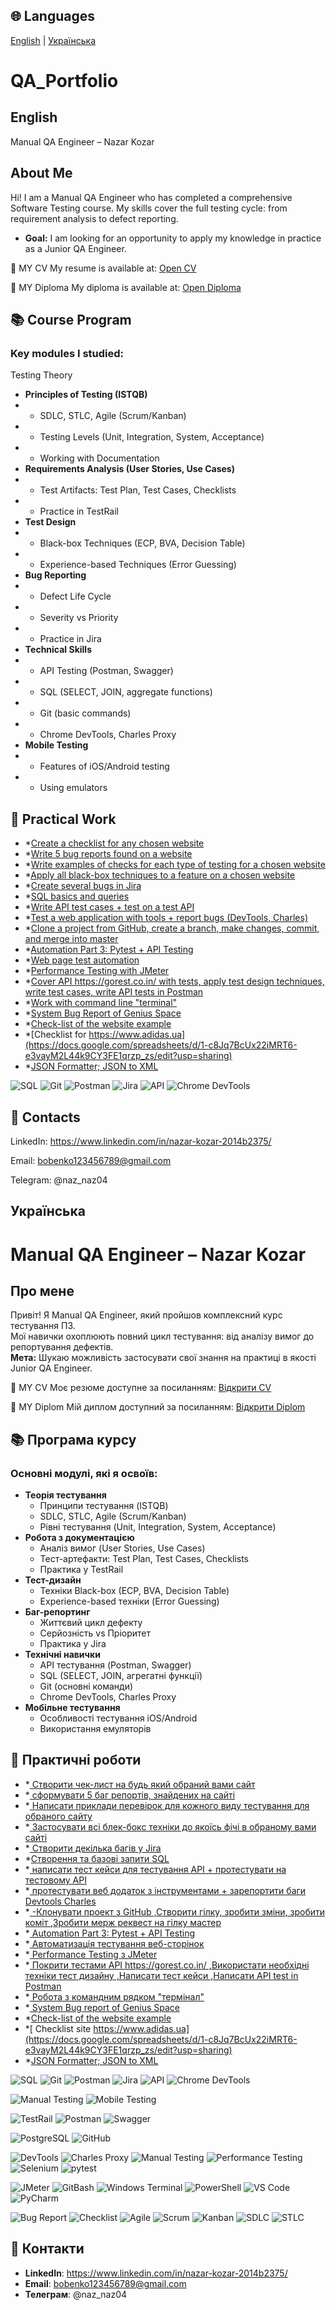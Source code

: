 ## 🌐 Languages
[English](#english) | [Українська](#українська)

# QA_Portfolio


## English

Manual QA Engineer – Nazar Kozar
## About Me
Hi! I am a Manual QA Engineer who has completed a comprehensive Software Testing course.
My skills cover the full testing cycle: from requirement analysis to defect reporting.
- **Goal:** I am looking for an opportunity to apply my knowledge in practice as a Junior QA Engineer.

📄 MY CV
My resume is available at: [Open CV](https://docs.google.com/document/d/1fH4OIndZ9ucDGzdAcgO0wF_6rlyLqiM5K35Sf7IUk0I/edit?usp=sharing) 

📄 MY Diploma
My diploma is available at: [Open Diploma](https://docs.google.com/document/d/1VAXE1D4EafhcQqgv3UPqJgRWmTqJ-PnJ35vdICCK0nc/edit?usp=sharing)

## 📚 Course Program
### Key modules I studied:
Testing Theory

- **Principles of Testing (ISTQB)**
 - * SDLC, STLC, Agile (Scrum/Kanban)
 - * Testing Levels (Unit, Integration, System, Acceptance)
 - * Working with Documentation
- **Requirements Analysis (User Stories, Use Cases)**
 - * Test Artifacts: Test Plan, Test Cases, Checklists
 - * Practice in TestRail
- **Test Design**
 - * Black-box Techniques (ECP, BVA, Decision Table)
 - * Experience-based Techniques (Error Guessing)
- **Bug Reporting**
 - * Defect Life Cycle
 - * Severity vs Priority
 - * Practice in Jira
- **Technical Skills**
 - * API Testing (Postman, Swagger)
 - * SQL (SELECT, JOIN, aggregate functions)
 - * Git (basic commands)
 - * Chrome DevTools, Charles Proxy
- **Mobile Testing**
 - * Features of iOS/Android testing
 - * Using emulators

## 📝 Practical Work
- *[Create a checklist for any chosen website](https://docs.google.com/spreadsheets/d/1zVfdFhl3OmB_d0PZnol8p9jYu-zbMFBW4PRjPz3ZBrA/edit?usp=sharing)
- *[Write 5 bug reports found on a website](https://docs.google.com/spreadsheets/d/14YTW_lHVJ-xPFAMNhsTyc6MXggGJVuxO58kII8IuLbA/edit?usp=sharing)
- *[Write examples of checks for each type of testing for a chosen website](https://docs.google.com/document/d/1CXrJ7u6I1AcxUf4U9tg96pG-l--06OzkTAlk43HfZwI/edit?usp=sharing)
- *[Apply all black-box techniques to a feature on a chosen website](https://docs.google.com/document/d/1fkRWD7xNCnFNR4UbROShG8uHxeLgemuVhkWYQP-TR5Q/edit?usp=sharing)
- *[Create several bugs in Jira](https://docs.google.com/document/d/1dC-9JREDZ5I7YXKFYlxIwpZIB0A5qS3VRi7uHUdUh3M/edit?usp=sharing)
- *[SQL basics and queries](https://docs.google.com/document/d/1HNnJO-nV-ZRfFZQTBQWjqaI403gj_-4_Lwpk2MXwXXY/edit?usp=sharing)
- *[Write API test cases + test on a test API](https://docs.google.com/document/d/1rsRfYm4Q7EuPX3NHsQ980dZp2N-5QKadXLfmo-1rJhU/edit?usp=sharing)
- *[Test a web application with tools + report bugs (DevTools, Charles)](https://docs.google.com/document/d/1Q9MZXp6HeHpXpas3_aHOonwrkSdKJb7jVomOaYG9cnQ/edit?usp=sharing)
- *[Clone a project from GitHub, create a branch, make changes, commit, and merge into master](https://docs.google.com/document/d/1-UpiOno_AatQXJq7TMbscr8xgWEnrROUUdIMcc_IexQ/edit?usp=sharing)
- *[Automation Part 3: Pytest + API Testing](https://docs.google.com/document/d/1yp2bSRQZThtJtmDrr8bPA3TfrAnecfaxJoCVzi0Gl1s/edit?usp=sharing)
- *[Web page test automation](https://docs.google.com/document/d/1cFnQwnpJb_FnUxWnZJBDDqCBnmKjSmqKJYw13wWS_Nw/edit?usp=sharing)
- *[Performance Testing with JMeter](https://docs.google.com/document/d/1AlJ6QVqypCPt3zFEWLFy_WaTZ5Gc-mspfGk6uUA3oD0/edit?usp=sharing)
- *[Cover API https://gorest.co.in/ with tests, apply test design techniques, write test cases, write API tests in Postman](https://docs.google.com/document/d/1sw9wNisyRFEMxmeyb45xvbqzXquIivPXjhfSrkIuhIU/edit?usp=sharing)
- *[Work with command line "terminal"](https://docs.google.com/document/d/1cMB_FzTM8NJN9gMzswz6C853VatABe6YjA671qZkTTI/edit?usp=sharing)
- *[System Bug Report of Genius Space](https://docs.google.com/document/d/1iZpOunVgZX6DIjUvfYaofUDwNMCD45u6DjYqGzmC7ao/edit?usp=sharing)
- *[Check-list of the website example](https://docs.google.com/document/d/1sHRPs01wbmVcx6iJ2L6lSl1zfs15ODITRbBTE8pVPGo/edit?usp=sharing)
- *[Checklist for https://www.adidas.ua](https://docs.google.com/spreadsheets/d/1-c8Jq7BcUx22iMRT6-e3vayM2L44k9CY3FE1qrzp_zs/edit?usp=sharing)
- *[JSON Formatter; JSON to XML](https://docs.google.com/document/d/1N8YZF2uHmiSoHmku88_CeZ5Cfjf3VaWULzwZfYKpOQ0/edit?usp=sharing)


![SQL](https://img.shields.io/badge/SQL-4479A1?style=for-the-badge&logo=postgresql&logoColor=white)
![Git](https://img.shields.io/badge/GIT-F05032?style=for-the-badge&logo=git&logoColor=white)
![Postman](https://img.shields.io/badge/Postman-FF6C37?style=for-the-badge&logo=postman&logoColor=white)
![Jira](https://img.shields.io/badge/Jira-0052CC?style=for-the-badge&logo=jira&logoColor=white)
![API](https://img.shields.io/badge/API-FF6C37?style=for-the-badge&logo=swagger&logoColor=white)
![Chrome DevTools](https://img.shields.io/badge/Chrome_DevTools-4285F4?style=for-the-badge&logo=google-chrome&logoColor=white)



## 📌 Contacts
LinkedIn: https://www.linkedin.com/in/nazar-kozar-2014b2375/

Email: bobenko123456789@gmail.com

Telegram: @naz_naz04








## Українська

# Manual QA Engineer – Nazar Kozar

## Про мене
Привіт! Я Manual QA Engineer, який пройшов комплексний курс тестування ПЗ.  
Мої навички охоплюють повний цикл тестування: від аналізу вимог до репортування дефектів.  
**Мета:** Шукаю можливість застосувати свої знання на практиці в якості Junior QA Engineer.

📄 MY CV
Моє резюме доступне за посиланням: [Відкрити CV](https://docs.google.com/document/d/1fH4OIndZ9ucDGzdAcgO0wF_6rlyLqiM5K35Sf7IUk0I/edit?usp=sharing) 
 
📄 MY Diplom Мій диплом доступний за посиланням: [Відкрити Diplom](https://docs.google.com/document/d/1VAXE1D4EafhcQqgv3UPqJgRWmTqJ-PnJ35vdICCK0nc/edit?usp=sharing)

## 📚 Програма курсу
### Основні модулі, які я освоїв:
- **Теорія тестування**
  - Принципи тестування (ISTQB)
  - SDLC, STLC, Agile (Scrum/Kanban)
  - Рівні тестування (Unit, Integration, System, Acceptance)
- **Робота з документацією**
  - Аналіз вимог (User Stories, Use Cases)
  - Тест-артефакти: Test Plan, Test Cases, Checklists
  - Практика у TestRail
- **Тест-дизайн**
  - Техніки Black-box (ECP, BVA, Decision Table)
  - Experience-based техніки (Error Guessing)
- **Баг-репортинг**
  - Життєвий цикл дефекту
  - Серйозність vs Пріоритет
  - Практика у Jira
- **Технічні навички**
  - API тестування (Postman, Swagger)
  - SQL (SELECT, JOIN, агрегатні функції)
  - Git (основні команди)
  - Chrome DevTools, Charles Proxy
- **Мобільне тестування**
  - Особливості тестування iOS/Android
  - Використання емуляторів
 
## 📝 Практичні роботи 
- *[ Створити чек-лист на будь який обраний вами сайт](https://docs.google.com/spreadsheets/d/1nwb-snFBUdJWye21h-Pvxv9Z3xfDWMZZhO1LM8vL1AM/edit?usp=sharing)
- *[ сформувати 5 баг репортів, знайдених на сайті](https://docs.google.com/spreadsheets/d/139fJ1XUNU5FE3lneYSF4oEnlT8NzgRrwQjulIUmsMg8/edit?usp=sharing)
- *[ Написати приклади перевірок для кожного виду тестування для обраного сайту](https://docs.google.com/document/d/1CXrJ7u6I1AcxUf4U9tg96pG-l--06OzkTAlk43HfZwI/edit?usp=sharing)
- *[ Застосувати всі блек-бокс техніки до якоїсь фічі в обраному вами сайті](https://docs.google.com/document/d/1fkRWD7xNCnFNR4UbROShG8uHxeLgemuVhkWYQP-TR5Q/edit?usp=sharing)
- *[ Створити декілька багів у Jira](https://docs.google.com/document/d/1dC-9JREDZ5I7YXKFYlxIwpZIB0A5qS3VRi7uHUdUh3M/edit?usp=sharing)
- *[Створення та базові запити SQL](https://docs.google.com/document/d/1HNnJO-nV-ZRfFZQTBQWjqaI403gj_-4_Lwpk2MXwXXY/edit?usp=sharing)
- *[ написати тест кейси для тестування API + протестувати на тестовому API](https://docs.google.com/document/d/1rsRfYm4Q7EuPX3NHsQ980dZp2N-5QKadXLfmo-1rJhU/edit?usp=sharing)
- *[ протестувати веб додаток з інструментами + зарепортити баги Devtools Charles](https://docs.google.com/document/d/1Q9MZXp6HeHpXpas3_aHOonwrkSdKJb7jVomOaYG9cnQ/edit?usp=sharing)
- *[ -Клонувати проект з GitHub ,Cтворити гілку, зробити зміни, зробити коміт ,Зробити мерж реквест на гілку мастер](https://docs.google.com/document/d/1-UpiOno_AatQXJq7TMbscr8xgWEnrROUUdIMcc_IexQ/edit?usp=sharing)
- *[ Automation Part 3: Pytest + API Testing](https://docs.google.com/document/d/1yp2bSRQZThtJtmDrr8bPA3TfrAnecfaxJoCVzi0Gl1s/edit?usp=sharing)
- *[ Автоматизація тестування веб-сторінок](https://docs.google.com/document/d/1cFnQwnpJb_FnUxWnZJBDDqCBnmKjSmqKJYw13wWS_Nw/edit?usp=sharing)
- *[ Performance Testing з JMeter](https://docs.google.com/document/d/1AlJ6QVqypCPt3zFEWLFy_WaTZ5Gc-mspfGk6uUA3oD0/edit?usp=sharing)
- *[ Покрити тестами API https://gorest.co.in/ ,Використати необхідні техніки тест дизайну ,Написати тест кейси ,Написати API test in Postman](https://docs.google.com/document/d/1sw9wNisyRFEMxmeyb45xvbqzXquIivPXjhfSrkIuhIU/edit?usp=sharing)
- *[ Робота з командним рядком "термінал"](https://docs.google.com/document/d/1cMB_FzTM8NJN9gMzswz6C853VatABe6YjA671qZkTTI/edit?usp=sharing)   
- *[ System Bug report of Genius Space](https://docs.google.com/document/d/1iZpOunVgZX6DIjUvfYaofUDwNMCD45u6DjYqGzmC7ao/edit?usp=sharing)
- *[Check-list of the website example](https://docs.google.com/document/d/1sHRPs01wbmVcx6iJ2L6lSl1zfs15ODITRbBTE8pVPGo/edit?usp=sharing)
- *[ Checklist site https://www.adidas.ua](https://docs.google.com/spreadsheets/d/1-c8Jq7BcUx22iMRT6-e3vayM2L44k9CY3FE1qrzp_zs/edit?usp=sharing)
- *[JSON Formatter; JSON to XML](https://docs.google.com/document/d/1N8YZF2uHmiSoHmku88_CeZ5Cfjf3VaWULzwZfYKpOQ0/edit?usp=sharing)



![SQL](https://img.shields.io/badge/SQL-4479A1?style=for-the-badge&logo=postgresql&logoColor=white)
![Git](https://img.shields.io/badge/GIT-F05032?style=for-the-badge&logo=git&logoColor=white)
![Postman](https://img.shields.io/badge/Postman-FF6C37?style=for-the-badge&logo=postman&logoColor=white)
![Jira](https://img.shields.io/badge/Jira-0052CC?style=for-the-badge&logo=jira&logoColor=white)
![API](https://img.shields.io/badge/API-FF6C37?style=for-the-badge&logo=swagger&logoColor=white)
![Chrome DevTools](https://img.shields.io/badge/Chrome_DevTools-4285F4?style=for-the-badge&logo=google-chrome&logoColor=white)

![Manual Testing](https://img.shields.io/badge/-Manual%20Testing-FF6C37?style=flat&logo=testrail&logoColor=white)
![Mobile Testing](https://img.shields.io/badge/-Mobile%20Testing-3DDC84?style=flat&logo=android&logoColor=white)

![TestRail](https://img.shields.io/badge/-TestRail-65C179?style=flat&logo=&logoColor=white)
![Postman](https://img.shields.io/badge/-Postman-FF6C37?style=flat&logo=postman&logoColor=white)
![Swagger](https://img.shields.io/badge/-Swagger-85EA2D?style=flat&logo=swagger&logoColor=black)

![PostgreSQL](https://img.shields.io/badge/-PostgreSQL-4169E1?style=flat&logo=postgresql&logoColor=white)
![GitHub](https://img.shields.io/badge/-GitHub-181717?style=flat&logo=github&logoColor=white)

![DevTools](https://img.shields.io/badge/-DevTools-4285F4?style=flat&logo=google-chrome&logoColor=white)
![Charles Proxy](https://img.shields.io/badge/-Charles%20Proxy-8CC4D7?style=flat&logo=&logoColor=white)
![Manual Testing](https://img.shields.io/badge/-Manual%20Testing-FF6C37?style=for-the-badge&logo=testrail&logoColor=white)
![Performance Testing](https://img.shields.io/badge/-Performance%20Testing-000000?style=for-the-badge&logo=jmeter&logoColor=white)
![Selenium](https://img.shields.io/badge/-Selenium-43B02A?style=for-the-badge&logo=selenium&logoColor=white)
![pytest](https://img.shields.io/badge/-pytest-0A9EDC?style=for-the-badge&logo=pytest&logoColor=white)

![JMeter](https://img.shields.io/badge/-JMeter-D22128?style=for-the-badge&logo=apachejmeter&logoColor=white)
![GitBash](https://img.shields.io/badge/-Git%20Bash-4EAA25?style=for-the-badge&logo=git&logoColor=white)
![Windows Terminal](https://img.shields.io/badge/-Windows%20Terminal-4D4D4D?style=for-the-badge&logo=windowsterminal&logoColor=white)
![PowerShell](https://img.shields.io/badge/-PowerShell-5391FE?style=for-the-badge&logo=powershell&logoColor=white)
![VS Code](https://img.shields.io/badge/-VS%20Code-007ACC?style=for-the-badge&logo=visualstudiocode&logoColor=white)
![PyCharm](https://img.shields.io/badge/-PyCharm-000000?style=for-the-badge&logo=pycharm&logoColor=white)

![Bug Report](https://img.shields.io/badge/-Bug%20Reports-FF0000?style=for-the-badge)
![Checklist](https://img.shields.io/badge/-Checklists-00AA00?style=for-the-badge)
![Agile](https://img.shields.io/badge/-Agile-0096D6?style=for-the-badge&logo=agile&logoColor=white)
![Scrum](https://img.shields.io/badge/-Scrum-0096D6?style=for-the-badge)
![Kanban](https://img.shields.io/badge/-Kanban-0096D6?style=for-the-badge&logo=kanban&logoColor=white)
![SDLC](https://img.shields.io/badge/-SDLC-2496ED?style=for-the-badge)
![STLC](https://img.shields.io/badge/-STLC-2496ED?style=for-the-badge)



## 📌 Контакти
- **LinkedIn**: https://www.linkedin.com/in/nazar-kozar-2014b2375/ 
- **Email**: bobenko123456789@gmail.com  
- **Телеграм**: @naz_naz04 
